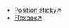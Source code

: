 - [Position sticky↗](https://github.com/filamentgroup/fixed-sticky)
- [Flexbox↗](https://github.com/jonathantneal/flexibility)
